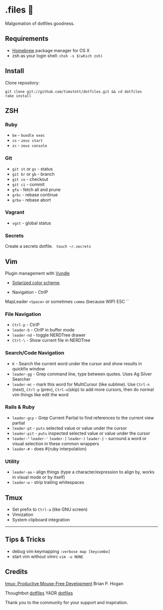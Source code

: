 # .files :rocket:

Malgomation of dotfiles goodness.

## Requirements

* [Homebrew](http://brew.sh/) package manager for OS X
* zsh as your login shell: `chsh -s $(which zsh)`

## Install

Clone repository:

    git clone git://github.com/timstott/dotfiles.git && cd dotfiles
    rake install

## ZSH

### Ruby

* `be` - `bundle exec`
* `zs` - `zeus start`
* `zc` - `zeus console`

### Git

* `git st` or `gs` - status
* `git br` or `gb` - branch
* `git co` - checkout
* `git ci` - commit
* `gfa` - fetch all and prune
* `grbc` - rebase continue
* `grba` - rebase abort

### Vagrant

* `vgst` - global status

### Secrets

Create a secrets dotfile. ` touch ~/.secrets`

## Vim

Plugin management with [Vundle](https://github.com/gmarik/vundle)

* [Solarized color scheme](https://github.com/altercation/vim-colors-solarized).

* Navigation - CtrlP

MapLeader `<Space>` or sometimes `comma` (because WIP)
ESC ``

### File Navigation

* `Ctrl-p` - CtrlP
* `leader-b` - CtrlP in buffer mode
* `leader-nd` - toggle NERDTree drawer
* `Ctrl-\` - Show current file in NERDTree

### Search/Code Navigation

* `K` - Search the current word under the cursor and show results in quickfix window
* `leader-gg` - Grep command line, type between quotes. Uses Ag Silver Searcher
* `leader-mc` - mark this word for MultiCursor (like sublime).
   Use `Ctrl-n` (next), `Ctrl-p` (prev), `Ctrl-x`(skip) to add more cursors,
   then do normal vim things like edit the word

### Rails & Ruby

* `leader-gcp` - Grep Current Partial to find references to the current view partial
* `leader-pt` - `puts` selected value or value under the cursor
* `leader-pit` - `puts` inspected selected value or value under the cursor
* `leader-"` `leader-'` `leader-]` `leader-)` `leader-}` - surround a
   word or visual selection in these common wrappers
*  `leader-#` - does #{ruby interpolation}


### Utility

* `leader-aa` - align things (type a character/expression to align by, works 
   in visual mode or by itself)
* `leader-w` - strip trailing whitespaces

## Tmux

* Set prefix to `Ctrl-a` (like GNU screen)
* Vimization
* System clipboard integration

-------------------------------------------------------------------------------

## Tips & Tricks

* debug vim keymapping `:verbose map [keycombo]`
* start vim without vimrc `vim -u NONE`

## Credits

[tmux: Productive Mouse-Free Development](http://pragprog.com/book/bhtmux/tmux) Brian P. Hogan

Thoughtbot [dotfiles](http://github.com/thoughtbot/dotfiles)
YADR [dotfiles](https://github.com/skwp/dotfiles)

Thank you to the community for your support and inspiration.
